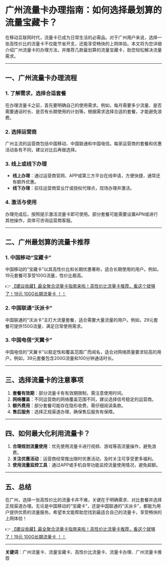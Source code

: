 # 广州流量卡办理指南：如何选择最划算的流量宝藏卡？

在移动互联网时代，流量卡已成为日常生活的必需品。对于广州用户来说，选择一张高性价比的流量卡不仅能节省开支，还能享受畅快的上网体验。本文将为您详细介绍广州流量卡的办理方法，并推荐几款最划算的流量宝藏卡，助您轻松解决流量需求。

---

## 一、广州流量卡办理流程

### 1. 了解需求，选择合适套餐
在办理流量卡之前，首先要明确自己的使用需求。例如，每月需要多少流量、是否需要通话时长、是否有长期使用的计划等。根据需求选择合适的套餐，才能避免浪费。

### 2. 选择运营商
广州主流的运营商包括中国移动、中国联通和中国电信。每家运营商的套餐和优惠活动各有不同，建议对比后再做选择。

### 3. 线上或线下办理
- **线上办理**：通过运营商官网、APP或第三方平台在线申请，方便快捷，通常还有额外优惠。
- **线下办理**：前往运营商营业厅或授权代理点，现场办理并激活。

### 4. 激活与使用
办理完成后，按照提示激活流量卡即可使用。部分套餐可能需要设置APN或进行其他操作，具体可咨询运营商客服。

---

## 二、广州最划算的流量卡推荐

### 1. 中国移动“宝藏卡”
中国移动的“宝藏卡”以其高性价比和长期优惠著称，适合长期使用的用户。例如，19元套餐可享受100G流量，性价比极高。

👉 [【建议收藏】最全聚合流量卡指南来啦！高性价比流量卡推荐，看这个就够了！19元 100G长期流量卡 ！！](https://bit.ly/Liuliangka)

### 2. 中国联通“沃派卡”
中国联通的“沃派卡”主打大流量套餐，适合需要大量流量的用户。例如，29元套餐可提供150G流量，满足日常使用需求。

### 3. 中国电信“天翼卡”
中国电信的“天翼卡”以稳定性和覆盖范围广而闻名，适合对网络质量要求较高的用户。例如，39元套餐包含200G流量和100分钟通话时长。

---

## 三、选择流量卡的注意事项

1. **套餐有效期**：部分流量卡有有效期限制，需注意使用时间。
2. **网络覆盖**：不同运营商的网络覆盖范围不同，建议选择信号稳定的运营商。
3. **额外费用**：部分套餐可能存在隐形收费，需仔细阅读条款。
4. **售后服务**：选择正规渠道办理，确保售后服务有保障。

---

## 四、如何最大化利用流量卡？

1. **合理规划流量使用**：优先使用流量卡进行视频、游戏等高流量操作，避免浪费。
2. **关注优惠活动**：运营商经常推出限时优惠活动，及时关注可享受更多福利。
3. **使用流量监控工具**：通过APP或手机自带功能监控流量使用情况，避免超额。

---

## 五、总结

在广州，选择一张高性价比的流量卡并不难，关键在于明确需求、对比套餐并选择正规渠道办理。无论是中国移动的“宝藏卡”，还是中国联通的“沃派卡”，都能为用户提供优质的流量服务。希望本文能帮助您找到最适合自己的流量卡，享受畅快的上网体验！

👉 [【建议收藏】最全聚合流量卡指南来啦！高性价比流量卡推荐，看这个就够了！19元 100G长期流量卡 ！！](https://bit.ly/Liuliangka)

---

**关键词**：广州流量卡、流量宝藏卡、高性价比流量卡、流量卡办理、广州流量卡推荐
